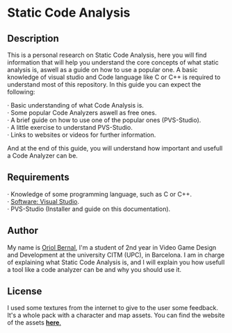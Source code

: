 # Static Code Analysis

## Description

This is a personal research on Static Code Analysis, here you will find information that will help you understand the core concepts of what static analysis is, aswell as a guide on how to use a popular one. A basic knowledge of visual studio and Code language like C or C++ is required to understand most of this repository. In this guide you can expect the following:

· Basic understanding of what Code Analysis is. <br />
· Some popular Code Analyzers aswell as free ones. <br />
· A brief guide on how to use one of the popular ones (PVS-Studio). <br />
· A little exercise to understand PVS-Studio. <br />
· Links to websites or videos for further information. <br />

And at the end of this guide, you will understand how important and usefull a Code Analyzer can be.

## Requirements

· Knowledge of some programming language, such as C or C++. <br />
· <a href="https://visualstudio.microsoft.com/es/downloads/">Software: Visual Studio</a>. <br />
· PVS-Studio (Installer and guide on this documentation).

## Author 

My name is <a href="https://github.com/UriKurae">Oriol Bernal</a>, I'm a student of 2nd year in Video Game Design and Development at the university CITM (UPC), in Barcelona. I am in charge of explaining what Static Code Analysis is, and I will explain you how usefull a tool like a code analyzer can be and why you should use it.

## License

I used some textures from the internet to give to the user some feedback. It's a whole pack with a character and map assets.
You can find the website of the assets <a href="https://opengameart.org/content/zelda-like-tilesets-and-sprites"><b>here</b>.
